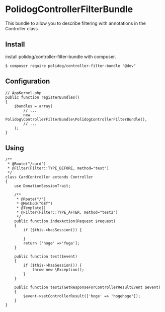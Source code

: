 # PolidogControllerFilterBundle

This bundle to allow you to describe filtering with annotations in the Controller class.

## Install
   
install polidog/controller-filter-bundle with composer.

```
$ composer require polidog/controller-filter-bundle "@dev"
```

## Configuration

```
// AppKernel.php
public function registerBundles()
{
    $bundles = array(
        // ...
        new Polidog\ControllerFilterBundle\PolidogControllerFilterBundle(),
        // ...
    );
}
```

## Using

```
/**
 * @Route("/card")
 * @Filter(Filter::TYPE_BEFORE, method="test")
 */
class CardController extends Controller
{
    use DonationSessionTrait;

    /**
     * @Route("/")
     * @Method("GET")
     * @Template()
     * @Filter(Filter::TYPE_AFTER, method="test2")
     */
    public function indexAction(Request $request)
    {
        if ($this->hasSession()) {

        }
        return ['hoge' =>'fuga'];
    }

    public function test($event)
    {
        if ($this->hasSession()) {
            throw new \Exception();
        }    
    }

    public function test2(GetResponseForControllerResultEvent $event)
    {
        $event->setControllerResult(['hoge' => 'hogehoge']);
    }
}
```


